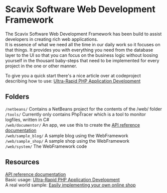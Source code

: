 Scavix Software Web Development Framework
=========================================

The Scavix Software Web Development Framework has been build to assist developers in creating rich web applications.      
It is essence of what we need all the time in our daily work so it focuses on that things. It provides you with
everything you need from the database layer to the UI so that you can focus on the business logic without loosing
yourself in the thousant baby-steps that need to be implemented for every project in the one or other manner.        
        
To give you a quick start there's a nice article over at codeproject describing how to use: 
[Ultra-Rapid PHP Application Development](http://www.codeproject.com/Articles/553018/Ultra-Rapid-PHP-Application-Development)

Folders
-------
`/netbeans/` Contains a NetBeans project for the contents of the /web/ folder        
`/tools/` Currently only contains PhpTracer which is a tool to monitor logfiles, written in C#        
`/web/documentor/` An app, we use this to create the [API reference documentation](https://github.com/ScavixSoftware/WebFramework/wiki)        
`/web/sample_blog/` A sample blog using the WebFramework        
`/web/sample_shop/` A sample shop using the WebFramework        
`/web/system/` The WebFramework code        

Resources
---------
[API reference documentation](https://github.com/ScavixSoftware/WebFramework/wiki)        
Basic usage: [Ultra-Rapid PHP Application Development](http://www.codeproject.com/Articles/553018/Ultra-Rapid-PHP-Application-Development)        
A real world sample: [Easily implementing your own online shop](http://www.codeproject.com/Articles/586703/Easily-implementing-your-own-online-shop)        
